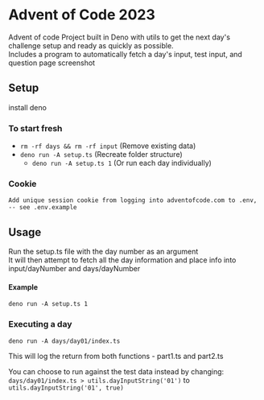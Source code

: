 # Advent of Code 2023

Advent of code Project built in Deno with utils to get the next day's challenge setup and ready as quickly as possible.<br />
Includes a program to automatically fetch a day's input, test input, and question page screenshot

## Setup
install deno
### To start fresh
- `rm -rf days && rm -rf input` (Remove existing data)<br />
- `deno run -A setup.ts` (Recreate folder structure)
  - `deno run -A setup.ts 1` (Or run each day individually)
### Cookie
`Add unique session cookie from logging into adventofcode.com to .env, -- see .env.example`

## Usage
Run the setup.ts file with the day number as an argument<br />
It will then attempt to fetch all the day information and place info into input/dayNumber and days/dayNumber

#### Example
`deno run -A setup.ts 1`

### Executing a day
`deno run -A days/day01/index.ts`<br />

This will log the return from both functions - part1.ts and part2.ts<br />

You can choose to run against the test data instead by changing: `days/day01/index.ts > utils.dayInputString('01')` to `utils.dayInputString('01', true)`
